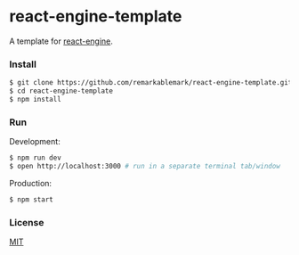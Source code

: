 # react-engine-template

A template for [react-engine](https://github.com/paypal/react-engine).

### Install

```sh
$ git clone https://github.com/remarkablemark/react-engine-template.git
$ cd react-engine-template
$ npm install
```

### Run

Development:
```sh
$ npm run dev
$ open http://localhost:3000 # run in a separate terminal tab/window
```

Production:
```sh
$ npm start
```

### License

[MIT](https://github.com/remarkablemark/react-engine-template/blob/master/LICENSE)
